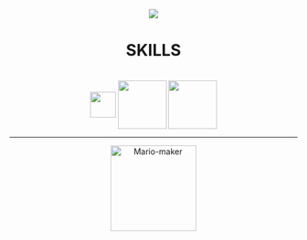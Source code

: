 <div> 
<p align="center">
 <a href="https://www.linkedin.com/in/josé-de-carvalho-bastos-neto-8598b1218/" target="_blank"><img src="https://img.shields.io/badge/-LinkedIn-%230077B5?style=for-the-badge&logo=linkedin&logoColor=white" target="_blank"></a>
</p>
</div>

 </div>
 <h1 align="center" >SKILLS</h1>
 <div align="center"><br>
  <img align="center" height="45" width="45" src="https://cdn.jsdelivr.net/gh/devicons/devicon/icons/python/python-original-wordmark.svg" />
  <img align="center" height="85" width="85" src="https://cdn.jsdelivr.net/gh/devicons/devicon/icons/mysql/mysql-original-wordmark.svg" />
  <img align="center" height="85" width="85" src="https://cdn.jsdelivr.net/gh/devicons/devicon/icons/django/django-plain-wordmark.svg" />
  </div>
  
  <hr>
  
 <div align="center">
  <img align="center" height="150px" alt="Mario-maker" src="https://i.giphy.com/media/H4nUqdNomOWzJfoIa6/giphy.webp">
 </div> 
 </div>
